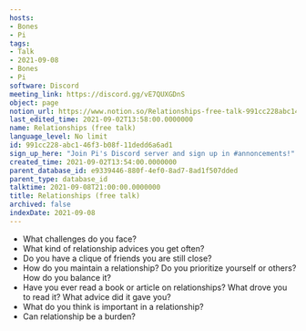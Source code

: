 ```yaml
---
hosts:
- Bones
- Pi
tags:
- Talk
- 2021-09-08
- Bones
- Pi
software: Discord
meeting_link: https://discord.gg/vE7QUXGDnS
object: page
notion_url: https://www.notion.so/Relationships-free-talk-991cc228abc146f3b08f11dedd6a6ad1
last_edited_time: 2021-09-02T13:58:00.0000000
name: Relationships (free talk)
language_level: No limit
id: 991cc228-abc1-46f3-b08f-11dedd6a6ad1
sign_up_here: "Join Pi's Discord server and sign up in #annoncements!"
created_time: 2021-09-02T13:54:00.0000000
parent_database_id: e9339446-880f-4ef0-8ad7-8ad1f507dded
parent_type: database_id
talktime: 2021-09-08T21:00:00.0000000
title: Relationships (free talk)
archived: false
indexDate: 2021-09-08
---
```



   - What challenges do you face?
   - What kind of relationship advices you get often?
   - Do you have a clique of friends you are still close?
   - How do you maintain a relationship? Do you prioritize yourself or others? How do you balance it?
   - Have you ever read a book or article on relationships? What drove you to read it? What advice did it gave you?
   - What do you think is important in a relationship?
   - Can relationship be a burden?










